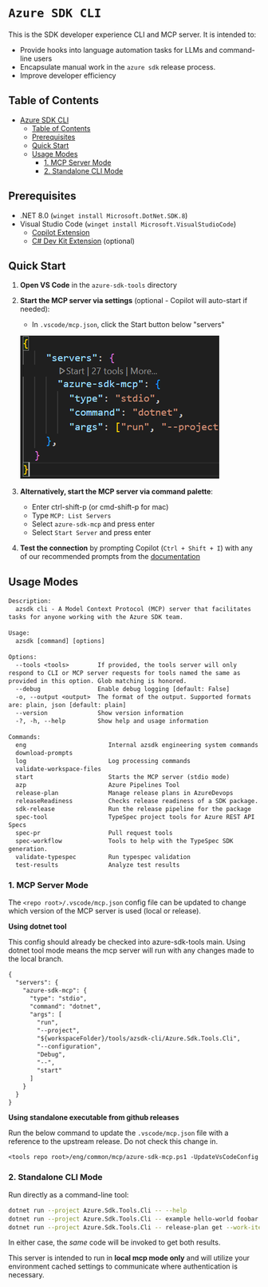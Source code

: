 # `Azure SDK CLI`

This is the SDK developer experience CLI and MCP server. It is intended to:
  - Provide hooks into language automation tasks for LLMs and command-line users
  - Encapsulate manual work in the `azure sdk` release process.
  - Improve developer efficiency

## Table of Contents

* [Azure SDK CLI](#azure-sdk-cli)
   * [Table of Contents](#table-of-contents)
   * [Prerequisites](#prerequisites)
   * [Quick Start](#quick-start)
   * [Usage Modes](#usage-modes)
      * [1. MCP Server Mode](#1-mcp-server-mode)
      * [2. Standalone CLI Mode](#2-standalone-cli-mode)

## Prerequisites

- .NET 8.0 (`winget install Microsoft.DotNet.SDK.8`)
- Visual Studio Code (`winget install Microsoft.VisualStudioCode`)
  - [Copilot Extension](https://marketplace.visualstudio.com/items?itemName=GitHub.copilot)
  - [C# Dev Kit Extension](https://marketplace.visualstudio.com/items?itemName=ms-dotnettools.csdevkit) (optional)

## Quick Start

1. **Open VS Code** in the `azure-sdk-tools` directory

2. **Start the MCP server via settings** (optional - Copilot will auto-start if needed):
   - In `.vscode/mcp.json`, click the Start button below "servers"

   ![Screenshot showing the MCP Start button in VS Code's mcp.json file](/tools/azsdk-cli/Azure.Sdk.Tools.Cli/Images/MCP-Start.png)

3. **Alternatively, start the MCP server via command palette**:
   - Enter ctrl-shift-p (or cmd-shift-p for mac)
   - Type `MCP: List Servers`
   - Select `azure-sdk-mcp` and press enter
   - Select `Start Server` and press enter

4. **Test the connection** by prompting Copilot (`Ctrl + Shift + I`) with any of our recommended prompts from the [documentation](https://aka.ms/azsdk/agent)

## Usage Modes

```text
Description:
  azsdk cli - A Model Context Protocol (MCP) server that facilitates tasks for anyone working with the Azure SDK team.

Usage:
  azsdk [command] [options]

Options:
  --tools <tools>        If provided, the tools server will only respond to CLI or MCP server requests for tools named the same as provided in this option. Glob matching is honored.
  --debug                Enable debug logging [default: False]
  -o, --output <output>  The format of the output. Supported formats are: plain, json [default: plain]
  --version              Show version information
  -?, -h, --help         Show help and usage information

Commands:
  eng                       Internal azsdk engineering system commands
  download-prompts
  log                       Log processing commands
  validate-workspace-files
  start                     Starts the MCP server (stdio mode)
  azp                       Azure Pipelines Tool
  release-plan              Manage release plans in AzureDevops
  releaseReadiness          Checks release readiness of a SDK package.
  sdk-release               Run the release pipeline for the package
  spec-tool                 TypeSpec project tools for Azure REST API Specs
  spec-pr                   Pull request tools
  spec-workflow             Tools to help with the TypeSpec SDK generation.
  validate-typespec         Run typespec validation
  test-results              Analyze test results
```

### 1. MCP Server Mode

The `<repo root>/.vscode/mcp.json` config file can be updated to change which version of the MCP server is used (local or release).

**Using dotnet tool**

This config should already be checked into azure-sdk-tools main. Using dotnet tool mode means the mcp server will run with any changes
made to the local branch.

```jsonc
{
  "servers": {
    "azure-sdk-mcp": {
      "type": "stdio",
      "command": "dotnet",
      "args": [
        "run",
        "--project",
        "${workspaceFolder}/tools/azsdk-cli/Azure.Sdk.Tools.Cli",
        "--configuration",
        "Debug",
        "--",
        "start"
      ]
    }
  }
}
```

**Using standalone executable from github releases**

Run the below command to update the `.vscode/mcp.json` file with a reference to the upstream release. Do not check this change in.

```
<tools repo root>/eng/common/mcp/azure-sdk-mcp.ps1 -UpdateVsCodeConfig
```

### 2. Standalone CLI Mode

Run directly as a command-line tool:

```bash
dotnet run --project Azure.Sdk.Tools.Cli -- --help
dotnet run --project Azure.Sdk.Tools.Cli -- example hello-world foobar
dotnet run --project Azure.Sdk.Tools.Cli -- release-plan get --work-item-id YOUR_WORK_ITEM_ID
```

In either case, the _same_ code will be invoked to get both results.

This server is intended to run in **local mcp mode only** and will utilize your environment cached settings to communicate where authentication is necessary.

